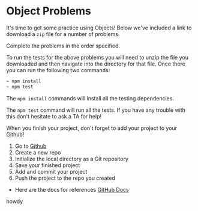 # Object Problems

It's time to get some practice using Objects! Below we've included a link to
download a `zip` file for a number of problems.

Complete the problems in the order specified.

To run the tests for the above problems you will need to unzip the file you
downloaded and then navigate into the directory for that file. Once there you
can run the following two commands:

```sh
~ npm install
~ npm test
```

The `npm install` commands will install all the testing dependencies.

The `npm test` command will run all the tests. If you have any trouble with this
don't hesitate to ask a TA for help!

When you finish your project, don't forget to add your project to your Github!

  1. Go to [Github][github]
  2. Create a new repo
  3. Initialize the local directory as a Git repository
  4. Save your finished project
  5. Add and commit your project
  6. Push the project to the repo you created

- Here are the docs for references [GitHub Docs][GitHub Docs]

[github]: https://github.com/
[GitHub Docs]: https://docs.github.com/en/free-pro-team@latest/github/importing-your-projects-to-github/adding-an-existing-project-to-github-using-the-command-lineg
 howdy

